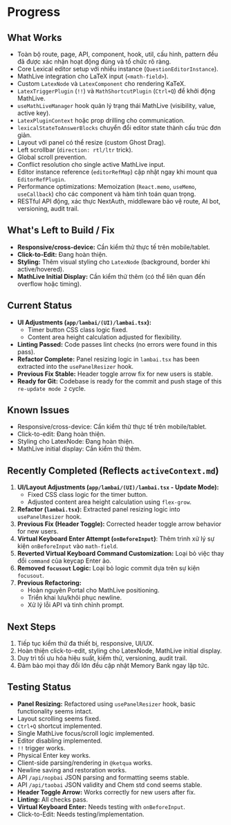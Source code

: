 # Progress

## What Works

- Toàn bộ route, page, API, component, hook, util, cấu hình, pattern đều đã được xác nhận hoạt động đúng và tổ chức rõ ràng.
- Core Lexical editor setup với nhiều instance (`QuestionEditorInstance`).
- MathLive integration cho LaTeX input (`<math-field>`).
- Custom `LatexNode` và `LatexComponent` cho rendering KaTeX.
- `LatexTriggerPlugin` (`!!`) và `MathShortcutPlugin` (`Ctrl+Q`) để khởi động MathLive.
- `useMathLiveManager` hook quản lý trạng thái MathLive (visibility, value, active key).
- `LatexPluginContext` hoặc prop drilling cho communication.
- `lexicalStateToAnswerBlocks` chuyển đổi editor state thành cấu trúc đơn giản.
- Layout với panel có thể resize (custom Ghost Drag).
- Left scrollbar (`direction: rtl/ltr` trick).
- Global scroll prevention.
- Conflict resolution cho single active MathLive input.
- Editor instance reference (`editorRefMap`) cập nhật ngay khi mount qua `EditorRefPlugin`.
- Performance optimizations: Memoization (`React.memo`, `useMemo`, `useCallback`) cho các component và hàm tính toán quan trọng.
- RESTful API động, xác thực NextAuth, middleware bảo vệ route, AI bot, versioning, audit trail.

## What's Left to Build / Fix

- **Responsive/cross-device:** Cần kiểm thử thực tế trên mobile/tablet.
- **Click-to-Edit:** Đang hoàn thiện.
- **Styling:** Thêm visual styling cho `LatexNode` (background, border khi active/hovered).
- **MathLive Initial Display:** Cần kiểm thử thêm (có thể liên quan đến overflow hoặc timing).

## Current Status

- **UI Adjustments (`app/lambai/(UI)/lambai.tsx`):**
  - Timer button CSS class logic fixed.
  - Content area height calculation adjusted for flexibility.
- **Linting Passed:** Code passes lint checks (no errors were found in this pass).
- **Refactor Complete:** Panel resizing logic in `lambai.tsx` has been extracted into the `usePanelResizer` hook.
- **Previous Fix Stable:** Header toggle arrow fix for new users is stable.
- **Ready for Git:** Codebase is ready for the commit and push stage of this `re-update mode 2` cycle.

## Known Issues

- Responsive/cross-device: Cần kiểm thử thực tế trên mobile/tablet.
- Click-to-edit: Đang hoàn thiện.
- Styling cho LatexNode: Đang hoàn thiện.
- MathLive initial display: Cần kiểm thử thêm.

## Recently Completed (Reflects `activeContext.md`)

1.  **UI/Layout Adjustments (`app/lambai/(UI)/lambai.tsx` - Update Mode):**
    - Fixed CSS class logic for the timer button.
    - Adjusted content area height calculation using `flex-grow`.
2.  **Refactor (`lambai.tsx`):** Extracted panel resizing logic into `usePanelResizer` hook.
3.  **Previous Fix (Header Toggle):** Corrected header toggle arrow behavior for new users.
4.  **Virtual Keyboard Enter Attempt (`onBeforeInput`)**: Thêm trình xử lý sự kiện `onBeforeInput` vào `math-field`.
5.  **Reverted Virtual Keyboard Command Customization:** Loại bỏ việc thay đổi `command` của keycap Enter ảo.
6.  **Removed `focusout` Logic:** Loại bỏ logic commit dựa trên sự kiện `focusout`.
7.  **Previous Refactoring:**
    - Hoàn nguyên Portal cho MathLive positioning.
    - Triển khai lưu/khôi phục newline.
    - Xử lý lỗi API và tinh chỉnh prompt.

## Next Steps

1. Tiếp tục kiểm thử đa thiết bị, responsive, UI/UX.
2. Hoàn thiện click-to-edit, styling cho LatexNode, MathLive initial display.
3. Duy trì tối ưu hóa hiệu suất, kiểm thử, versioning, audit trail.
4. Đảm bảo mọi thay đổi lớn đều cập nhật Memory Bank ngay lập tức.

## Testing Status

- **Panel Resizing:** Refactored using `usePanelResizer` hook, basic functionality seems intact.
- Layout scrolling seems fixed.
- `Ctrl+Q` shortcut implemented.
- Single MathLive focus/scroll logic implemented.
- Editor disabling implemented.
- `!!` trigger works.
- Physical Enter key works.
- Client-side parsing/rendering in `@ketqua` works.
- Newline saving and restoration works.
- API `/api/nopbai` JSON parsing and formatting seems stable.
- API `/api/taobai` JSON validity and Chem std cond seems stable.
- **Header Toggle Arrow:** Works correctly for new users after fix.
- **Linting:** All checks pass.
- **Virtual Keyboard Enter:** Needs testing with `onBeforeInput`.
- Click-to-Edit: Needs testing/implementation.
